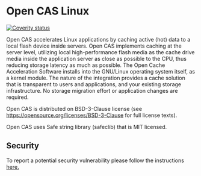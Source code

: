 # Open CAS Linux

[![Coverity status](https://scan.coverity.com/projects/19084/badge.svg)](https://scan.coverity.com/projects/open-cas-open-cas-linux)

Open CAS  accelerates Linux applications by caching active (hot) data to
a local flash device inside servers. Open CAS implements caching at the
server level, utilizing local high-performance flash media as the cache drive
media inside the application server as close as possible to the CPU, thus
reducing storage latency as much as possible.
The Open Cache Acceleration Software installs into the GNU/Linux operating
system itself, as a kernel module. The nature of the integration provides a
cache solution that is transparent to users and  applications, and your
existing storage infrastructure. No storage migration effort or application
changes are required.

Open CAS is distributed on BSD-3-Clause license (see
https://opensource.org/licenses/BSD-3-Clause for full license texts).

Open CAS uses Safe string library (safeclib) that is MIT licensed.

## Security

To report a potential security vulnerability please follow the instructions
[here.](https://open-cas.github.io/contributing.html#reporting-a-potential-security-vulnerability)
